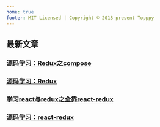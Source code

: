 ```yaml
---
home: true
footer: MIT Licensed | Copyright © 2018-present Topppy
---
```


## 

## 最新文章

### [源码学习：Redux之compose](./blog/20180419.md)

### [源码学习：Redux](./blog/20180511.md)

### [学习react与redux之全靠react-redux](./blog/20180512.md)

### [源码学习：react-redux](./blog/20180513.md)